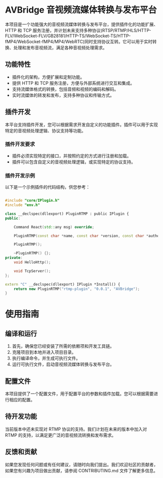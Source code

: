 # AVBridge 音视频流媒体转换与发布平台

本项目是一个功能强大的音视频流媒体转换与发布平台，提供插件化的功能扩展、HTTP 和 TCP 服务注册，并计划未来支持多种协议(RTSP/RTMP/HLS/HTTP-FLV/WebSocket-FLV/GB28181/HTTP-TS/WebSocket-TS/HTTP-fMP4/WebSocket-fMP4/MP4/WebRTC)同时支持协议互转。它可以用于实时转换、处理和发布音视频流，满足各种音视频处理需求。

## 功能特性

- 插件化的架构，方便扩展和定制功能。
- 提供 HTTP 和 TCP 服务注册，方便与外部系统进行交互和集成。
- 支持流媒体格式的转换，包括音频和视频的编码和解码。
- 实时流媒体的转发和发布，支持多种协议和传输方式。

## 插件开发
本平台支持插件开发，您可以根据需求开发自定义的功能插件。插件可以用于实现特定的音视频处理逻辑、协议支持等功能。

### 插件开发要求

- 插件必须实现特定的接口，并按照约定的方式进行注册和加载。
- 插件可以包含自定义的音视频处理逻辑，或实现特定的协议支持。

### 插件开发示例

以下是一个示例插件的代码结构，供您参考：

```cpp

#include "core/IPlugin.h"
#include "env.h"

class __declspec(dllexport) PluginRTMP : public IPlugin {
public:

    Command React(std::any msg) override;

    PluginRTMP(const char *name, const char *version, const char *author);

    PluginRTMP();

    ~PluginRTMP() {};
private:
    void HelloHttp();

    void TcpServer();
};

extern "C" __declspec(dllexport) IPlugin *Install() {
    return new PluginRTMP("rtmp-plugin", "0.0.1", "AVBridge");
}
```
# 使用指南
## 编译和运行
1. 首先，确保您已经安装了所需的依赖项和开发工具链。
2. 克隆项目到本地并进入项目目录。
3. 执行编译命令，并生成可执行文件。
4. 运行可执行文件，启动音视频流媒体转换与发布平台。 
## 配置文件
本项目提供了一个配置文件，用于配置平台的参数和插件加载。您可以根据需要进行相应的配置。

## 待开发功能
当前版本中还未实现对 RTMP 协议的支持。我们计划在未来的版本中加入对 RTMP 的支持，以满足更广泛的音视频流转换和发布需求。

## 反馈和贡献
如果您发现任何问题或有任何建议，请随时向我们提出。我们欢迎社区的贡献者，如果您有兴趣为项目做出贡献，请参阅 CONTRIBUTING.md 文件了解更多信息。